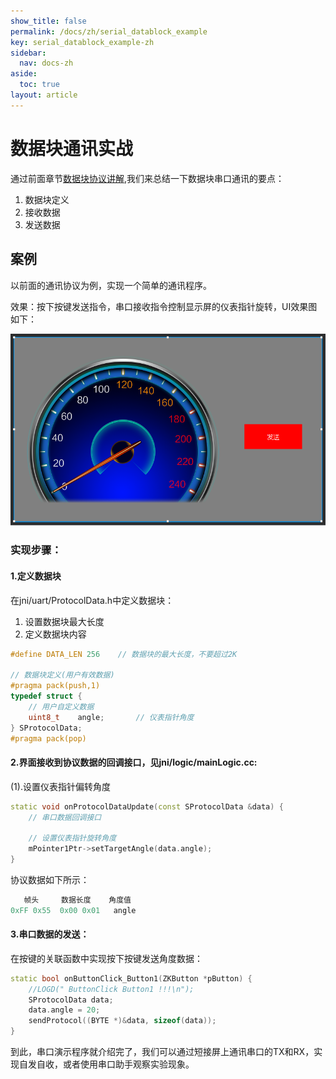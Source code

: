 ```yaml
---
show_title: false
permalink: /docs/zh/serial_datablock_example
key: serial_datablock_example-zh
sidebar:
  nav: docs-zh
aside:
  toc: true
layout: article
---
```


# 数据块通讯实战

通过前面章节[数据块协议讲解](serial_datablock_introdoction),我们来总结一下数据块串口通讯的要点：

1. 数据块定义
2. 接收数据
3. 发送数据

## 案例

以前面的通讯协议为例，实现一个简单的通讯程序。

效果：按下按键发送指令，串口接收指令控制显示屏的仪表指针旋转，UI效果图如下：

![](assets/serial/serial_datablock_example.png)

### 实现步骤：

#### 1.定义数据块
在jni/uart/ProtocolData.h中定义数据块：
1. 设置数据块最大长度
2. 定义数据块内容

```c++
#define DATA_LEN 256	// 数据块的最大长度，不要超过2K

// 数据块定义(用户有效数据)
#pragma pack(push,1)
typedef struct {
	// 用户自定义数据
	uint8_t    angle;		// 仪表指针角度
} SProtocolData;
#pragma pack(pop)
```

#### 2.界面接收到协议数据的回调接口，见jni/logic/mainLogic.cc:
(1).设置仪表指针偏转角度
```c++
static void onProtocolDataUpdate(const SProtocolData &data) {
	// 串口数据回调接口

	// 设置仪表指针旋转角度
	mPointer1Ptr->setTargetAngle(data.angle);
}
```

协议数据如下所示：
```c++
   帧头     数据长度    角度值
0xFF 0x55  0x00 0x01   angle
```

#### 3.串口数据的发送：
在按键的关联函数中实现按下按键发送角度数据：

```c++
static bool onButtonClick_Button1(ZKButton *pButton) {
    //LOGD(" ButtonClick Button1 !!!\n");
	SProtocolData data;
	data.angle = 20;
	sendProtocol((BYTE *)&data, sizeof(data));
}
```

到此，串口演示程序就介绍完了，我们可以通过短接屏上通讯串口的TX和RX，实现自发自收，或者使用串口助手观察实验现象。
